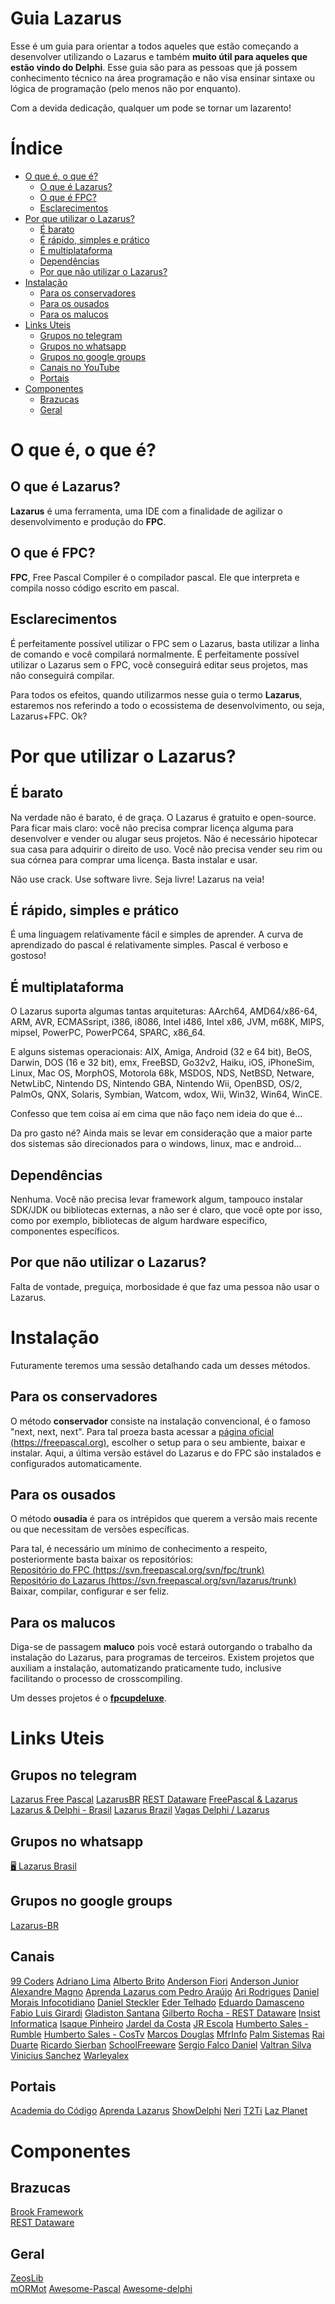 # Guia Lazarus

Esse é um guia para orientar a todos aqueles que estão começando a desenvolver utilizando o Lazarus e também **muito útil para aqueles que estão vindo do Delphi**. Esse guia são para as pessoas que já possem conhecimento técnico na área programação e não visa ensinar sintaxe ou lógica de programação (pelo menos não por enquanto).  

Com a devida dedicação, qualquer um pode se tornar um lazarento!

# Índice

- [O que é, o que é?](#O-que-&eacute;-o-que-&eacute;)
  * [O que é Lazarus?](#O-que-&eacute;-Lazarus)
  * [O que é FPC?](#O-que-&eacute;-FPC)
  * [Esclarecimentos](#Esclarecimentos)
- [Por que utilizar o Lazarus?](#Por-que-utilizar-o-Lazarus)
  * [É barato](#&Eacute;-barato)
  * [É rápido, simples e prático](#&Eacute;-r&aacute;pido-simples-e-pr&aacute;tico)
  * [É multiplataforma](#&Eacute;-multiplataforma)
  * [Dependências](#Depend&ecirc;ncias)
  * [Por que não utilizar o Lazarus?](#Por-que-n&atilde;o-utilizar-o-Lazarus)
- [Instalação](#Instala&ccedil;&atilde;o)
  * [Para os conservadores](#Para-os-conservadores)
  * [Para os ousados](#Para-os-ousados)
  * [Para os malucos](#Para-os-malucos)
- [Links Uteis](#Links-Uteis)
  * [Grupos no telegram](#Grupos-no-telegram)
  * [Grupos no whatsapp](#Grupos-no-whatsapp)
  * [Grupos no google groups](#Grupos-no-google-groups)
  * [Canais no YouTube](#Canais)
  * [Portais](#Portais)
- [Componentes](#Componentes)
  * [Brazucas](#Brazucas)
  * [Geral](#Geral)
  
# O que é, o que é?

## O que é Lazarus?
**Lazarus** é uma ferramenta, uma IDE com a finalidade de agilizar o desenvolvimento e produção do **FPC**. 

## O que é FPC?
**FPC**, Free Pascal Compiler é o compilador pascal. Ele que interpreta e compila nosso código escrito em pascal.

## Esclarecimentos
É perfeitamente possível utilizar o FPC sem o Lazarus, basta utilizar a linha de comando e você compilará normalmente. É perfeitamente possível utilizar o Lazarus sem o FPC, você conseguirá editar seus projetos, mas não conseguirá compilar. 

Para todos os efeitos, quando utilizarmos nesse guia o termo **Lazarus**, estaremos nos referindo a todo o ecossistema de desenvolvimento, ou seja, Lazarus+FPC. Ok?

# Por que utilizar o Lazarus?

## É barato
Na verdade não é barato, é de graça. O Lazarus é gratuito e open-source. Para ficar mais claro: você não precisa comprar licença alguma para desenvolver e vender ou alugar seus projetos. Não é necessário hipotecar sua casa para adquirir o direito de uso. Você não precisa vender seu rim ou sua córnea para comprar uma licença. Basta instalar e usar.  

Não use crack. Use software livre. Seja livre! Lazarus na veia!

## É rápido, simples e prático
É uma linguagem relativamente fácil e simples de aprender. A curva de aprendizado do pascal é relativamente simples. Pascal é verboso e gostoso!

## É multiplataforma
O Lazarus suporta algumas tantas arquiteturas: AArch64, AMD64/x86-64, ARM, AVR, ECMASsript, i386, i8086, Intel i486, Intel x86, JVM, m68K, MIPS, mipsel, PowerPC, PowerPC64, SPARC, x86_64.

E alguns sistemas operacionais: AIX, Amiga, Android (32 e 64 bit), BeOS, Darwin, DOS (16 e 32 bit), emx, FreeBSD, Go32v2, Haiku, iOS, iPhoneSim, Linux, Mac OS, MorphOS, Motorola 68k, MSDOS, NDS, NetBSD, Netware, NetwLibC, Nintendo DS, Nintendo GBA, Nintendo Wii, OpenBSD, OS/2, PalmOs, QNX, Solaris, Symbian, Watcom, wdox, Wii, Win32, Win64, WinCE.

Confesso que tem coisa aí em cima que não faço nem ideia do que é...

Da pro gasto né? Ainda mais se levar em consideração que a maior parte dos sistemas são direcionados para o windows, linux, mac e android...

## Dependências
Nenhuma. Você não precisa levar framework algum, tampouco instalar SDK/JDK ou bibliotecas externas, a não ser é claro, que você opte por isso, como por exemplo, bibliotecas de algum hardware especifico, componentes específicos.

## Por que não utilizar o Lazarus?
Falta de vontade, preguiça, morbosidade é que faz uma pessoa não usar o Lazarus.

# Instalação
Futuramente teremos uma sessão detalhando cada um desses métodos.

## Para os conservadores
O método **conservador** consiste na instalação convencional, é o famoso "next, next, next". Para tal proeza basta acessar a [página oficial (https://freepascal.org)](https://freepascal.org/download.html), escolher o setup para o seu ambiente, baixar e instalar. Aqui, a última versão estável do Lazarus e do FPC são instalados e configurados automaticamente.

## Para os ousados
O método **ousadia** é para os intrépidos que querem a versão mais recente ou que necessitam de versões específicas.

Para tal, é necessário um mínimo de conhecimento a respeito, posteriormente basta baixar os repositórios:  
[Repositório do FPC (https://svn.freepascal.org/svn/fpc/trunk)](https://svn.freepascal.org/svn/fpc/trunk)  
[Repositório do Lazarus (https://svn.freepascal.org/svn/lazarus/trunk)](https://svn.freepascal.org/svn/lazarus/trunk)  
Baixar, compilar, configurar e ser feliz.

## Para os malucos
Diga-se de passagem **maluco** pois você estará outorgando o trabalho da instalação do Lazarus, para programas de terceiros. Existem projetos que auxiliam a instalação, automatizando praticamente tudo, inclusive facilitando o processo de crosscompiling.

Um desses projetos é o [**fpcupdeluxe**](https://github.com/LongDirtyAnimAlf/fpcupdeluxe).

# Links Uteis

## Grupos no telegram
[Lazarus Free Pascal](https://telegram.me/lazarusfreepascal1)
[LazarusBR](https://telegram.me/LazarusBR)
[REST Dataware](https://telegram.me/restdatawareoficial)
[FreePascal & Lazarus](https://telegram.me/freepascal_en)
[Lazarus & Delphi - Brasil](https://telegram.me/LazBrasil)
[Lazarus Brazil](https://telegram.me/lazarusbrazil)
[Vagas Delphi / Lazarus](https://telegram.me/vagasdelphibr)

## Grupos no whatsapp
[🖥 Lazarus Brasil](https://chat.whatsapp.com/DwEvGFmQyB3J2jLcTJblTn)

## Grupos no google groups
[Lazarus-BR](https://groups.google.com/forum/#!forum/lazarus-br)

## Canais
[99 Coders](https://www.youtube.com/@99coders)
[Adriano Lima](https://www.youtube.com/@AdrianoLima)
[Alberto Brito](https://www.youtube.com/@albertobrito829)
[Anderson Fiori](https://www.youtube.com/@andersonfiori7230)
[Anderson Junior](https://www.youtube.com/@andersonjunior264)
[Alexandre Magno](https://www.youtube.com/@Alexandre_amds)
[Aprenda Lazarus com Pedro Araújo](https://www.youtube.com/@aprendalazarus)
[Ari Rodrigues](https://www.youtube.com/@arirodrigues5929)
[Daniel Morais Infocotidiano](https://www.youtube.com/@infocotidiano)
[Daniel Steckler](https://www.youtube.com/@DanielSteckler)
[Eder Telhado](https://www.youtube.com/@edertelhado8246)
[Eduardo Damasceno](https://www.youtube.com/@eduardodamasceno2354)
[Fabio Luis Girardi](https://www.youtube.com/@flgirardi)
[Gladiston Santana](https://www.youtube.com/@gladistonsantana)
[Gilberto Rocha - REST Dataware](https://www.youtube.com/@XyberSportGames)
[Insist Informatica](https://www.youtube.com/@InsistInformatica)
[Isaque Pinheiro](https://www.youtube.com/@IsaquePinheirooficialbr)
[Jardel da Costa](https://www.youtube.com/@jardelfsc)
[JR Escola](https://www.youtube.com/@jrescola8453)
[Humberto Sales - Rumble](https://rumble.com/c/c-1389652)
[Humberto Sales - CosTv](https://cos.tv/channel/37299284183262208)
[Marcos Douglas](https://www.youtube.com/@mdbs99)
[MfrInfo](https://www.youtube.com/@mfrinfo4273)
[Palm Sistemas](https://www.youtube.com/@palmsistemas2820)
[Rai Duarte](https://www.youtube.com/@raijales)
[Ricardo Sierban](https://www.youtube.com/@blogueirosamurai)
[SchoolFreeware](https://www.youtube.com/@SchoolFreeware)
[Sergio Falco Daniel](https://www.youtube.com/@sergiofalcodaniel9445)
[Valtran Silva](https://www.youtube.com/@InfoGames554)
[Vinicius Sanchez](https://www.youtube.com/@ViniciusSanchez)
[Warleyalex](https://www.youtube.com/@warleyalexcamargo)

## Portais
[Academia do Código](https://www.youtube.com/@AcademiadoCodigo)
[Aprenda Lazarus](https://aprendalazarus.com.br)
[ShowDelphi](https://showdelphi.com.br)
[Neri](https://www.youtube.com/@nerineitzke)
[T2Ti](https://www.youtube.com/@T2Ti)
[Laz Planet](https://lazplanet.blogspot.com)

# Componentes

## Brazucas
[Brook Framework](https://github.com/risoflora/brookframework)  
[REST Dataware](https://sourceforge.net/projects/rest-dataware-componentes)  

## Geral
[ZeosLib](https://sourceforge.net/projects/zeoslib)  
[mORMot](https://github.com/synopse/mORMot)
[Awesome-Pascal](https://awesomeopensource.com/project/Fr0sT-Brutal/awesome-pascal)
[Awesome-delphi](https://awesomeopensource.com/project/Fr0sT-Brutal/awesome-delphi)